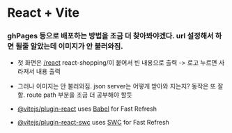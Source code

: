 # React + Vite

### ghPages 등으로 배포하는 방법을 조금 더 찾아봐야겠다. url 설정해서 하면 될줄 알았는데 이미지가 안 불러와짐.

- 첫 화면은 [/react](https://yoos99.github.io/react-shoppingmall/) react-shopping/이 붙어서 빈 내용으로 출력 -> 로고 누르면 사라져서 내용 출력
- 그러나 이미지는 안 불러와짐. json server는 어떻게 받아와 지는지? 동작은 또 잘함. route path 부분을 조금 더 공부해야 할듯

- [@vitejs/plugin-react](https://github.com/vitejs/vite-plugin-react/blob/main/packages/plugin-react/README.md) uses [Babel](https://babeljs.io/) for Fast Refresh
- [@vitejs/plugin-react-swc](https://github.com/vitejs/vite-plugin-react-swc) uses [SWC](https://swc.rs/) for Fast Refresh
